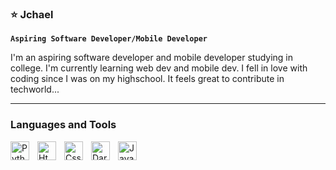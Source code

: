 ### ⭐ Jchael 


**`Aspiring Software Developer/Mobile Developer`**

I'm an aspiring software developer and mobile developer studying in college. I'm currently learning web dev and mobile dev. I fell in love with coding since I was on my highschool. It feels great to contribute in techworld...

---
### Languages and Tools 

<img align="left" alt="Python" width="30px" style="padding-right: 10px;" src="https://cdn.jsdelivr.net/gh/devicons/devicon/icons/python/python-original.svg" />
<img align="left" alt="Html" width="30px" style="padding-right: 10px;" src="https://cdn.jsdelivr.net/gh/devicons/devicon/icons/html5/html5-original.svg" />
<img align="left" alt="Css" width="30px" style="padding-right: 10px;" src="https://cdn.jsdelivr.net/gh/devicons/devicon/icons/css3/css3-original.svg" />
<img align="left" alt="Dart" width="30px" style="padding-right: 10px;" src="https://cdn.jsdelivr.net/gh/devicons/devicon/icons/dart/dart-original.svg" />
<img align="left" alt="Java" width="30px" style="padding-right: 10px;" src="https://cdn.jsdelivr.net/gh/devicons/devicon/icons/java/java-original.svg" />

